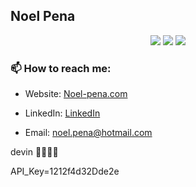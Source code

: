 ## Noel Pena

<p align="center">
  <img src="https://img.shields.io/badge/started%20coding%20-aug.%201999-important" />
  <img src="https://img.shields.io/badge/vulnerabilities-high-critical" />
  <img src="https://img.shields.io/badge/code%20quality-A%20for%20effort-success" />
</p>

### 📫 How to reach me:

- Website: [Noel-pena.com](https://noel-pena.com/)

- LinkedIn: [LinkedIn](https://www.linkedin.com/in/noel-pena-1138aa167/)

- Email: [noel.pena@hotmail.com](mailto:noel.pena@hotmail.com)

devin 👍🏽👍🏽

API_Key=1212f4d32Dde2e
